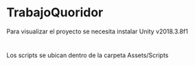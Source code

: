 # TrabajoQuoridor

Para visualizar el proyecto se necesita instalar Unity v2018.3.8f1 
#
Los scripts se ubican dentro de la carpeta Assets/Scripts
